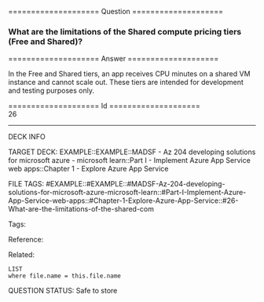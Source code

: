 ==================== Question ====================  

### What are the limitations of the Shared compute pricing tiers (Free and Shared)?  

==================== Answer ====================  

In the Free and Shared tiers, an app receives CPU minutes on a shared VM instance and cannot scale out. These tiers are intended for development and testing purposes only.

==================== Id ====================  
26

---

DECK INFO

TARGET DECK: EXAMPLE::EXAMPLE::MADSF - Az 204 developing solutions for microsoft azure - microsoft learn::Part I - Implement Azure App Service web apps::Chapter 1 - Explore Azure App Service

FILE TAGS: #EXAMPLE::#EXAMPLE::#MADSF-Az-204-developing-solutions-for-microsoft-azure-microsoft-learn::#Part-I-Implement-Azure-App-Service-web-apps::#Chapter-1-Explore-Azure-App-Service::#26-What-are-the-limitations-of-the-shared-com

Tags:

Reference:

Related:

```dataview
LIST
where file.name = this.file.name
```
QUESTION STATUS: Safe to store
